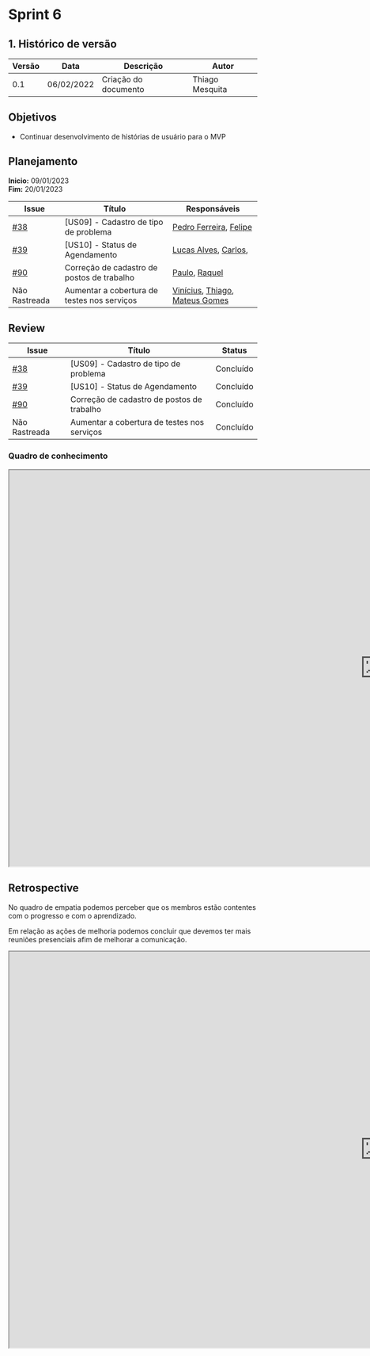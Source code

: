 # Sprint 6

## 1. Histórico de versão
| Versão | Data       | Descrição                                                                   | Autor           |
| ------ | ---------- | --------------------------------------------------------------------------- | --------------- |
| 0.1    | 06/02/2022 | Criação do documento                                  | Thiago Mesquita |

## Objetivos

- Continuar desenvolvimento de histórias de usuário para o MVP

## Planejamento

**Inicio:** 09/01/2023</br>
**Fim:** 20/01/2023


| Issue | Título | Responsáveis |
| ---- | ---- | ---- |
| [#38](https://github.com/fga-eps-mds/2022-2-Schedula-Doc/issues/38) | [US09] - Cadastro de tipo de problema| [Pedro Ferreira](https://github.com/PedroFMuniz), [Felipe](https://github.com/MastromauroUnB)|
| [#39](https://github.com/fga-eps-mds/2022-2-Schedula-Doc/issues/39) | [US10] - Status de Agendamento | [Lucas Alves](https://github.com/Lucas-AV), [Carlos](https://github.com/Carlos-E-Souza),  |
| [#90](https://github.com/fga-eps-mds/2022-2-Schedula-Doc/issues/90) | Correção de cadastro de postos de trabalho |[Paulo](https://github.com/twistershark), [Raquel](https://github.com/raquel-andrade) |
| Não Rastreada | Aumentar a cobertura de testes nos serviços | [Vinícius](https://github.com/viniciussaturnino), [Thiago](https://github.com/thiagompc), [Mateus Gomes](https://github.com/matgomes21) |


## Review

| Issue | Título | Status |
| ---- | ---- | ---- |
| [#38](https://github.com/fga-eps-mds/2022-2-Schedula-Doc/issues/38) | [US09] - Cadastro de tipo de problema| Concluído |
| [#39](https://github.com/fga-eps-mds/2022-2-Schedula-Doc/issues/39) | [US10] - Status de Agendamento | Concluído |
| [#90](https://github.com/fga-eps-mds/2022-2-Schedula-Doc/issues/90) | Correção de cadastro de postos de trabalho | Concluído |
| Não Rastreada | Aumentar a cobertura de testes nos serviços | Concluído |

### Quadro de conhecimento
<iframe src="https://docs.google.com/spreadsheets/d/e/2PACX-1vR2umPG8xef6XP1_CvoP_-dVTQqMvUCY8r2N-RJNEc_w6Oh1jcodYV9GfVXd0-_dSKhi3zTsL0PDUg5/pubhtml?gid=99519861&single=true" height=800" width="1500"></iframe>

## Retrospective

No quadro de empatia podemos perceber que os membros estão contentes com o progresso e com o aprendizado.

Em relação as ações de melhoria podemos concluir que devemos ter mais reuniões presenciais afim de melhorar a comunicação.

<iframe src="https://docs.google.com/spreadsheets/d/e/2PACX-1vTbxSVOqQlYf-5a3Z_XGLfOjnqxoDEXdbMylx9a6_zco62uRueMKDK-XwIYYAiUaPUrYSNgub5kxEI2/pubhtml?gid=1989161072&single=true" height=800" width="1500"></iframe>